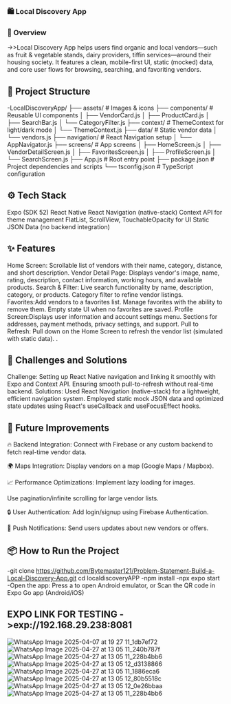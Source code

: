### 🛍️ Local Discovery App
### 📖 Overview
->>Local Discovery App helps users find organic and local vendors—such as fruit & vegetable stands, dairy providers, tiffin services—around their housing society.
It features a clean, mobile-first UI, static (mocked) data, and core user flows for browsing, searching, and favoriting vendors.
## 📂 Project Structure
-LocalDiscoveryApp/
├── assets/                  # Images & icons
├── components/               # Reusable UI components
│   ├── VendorCard.js
│   ├── ProductCard.js
│   ├── SearchBar.js
│   └── CategoryFilter.js
├── context/                  # ThemeContext for light/dark mode
│   └── ThemeContext.js
├── data/                     # Static vendor data
│   └── vendors.js
├── navigation/               # React Navigation setup
│   └── AppNavigator.js
├── screens/                  # App screens
│   ├── HomeScreen.js
│   ├── VendorDetailScreen.js
│   ├── FavoritesScreen.js
│   ├── ProfileScreen.js
│   └── SearchScreen.js
├── App.js                     # Root entry point
├── package.json               # Project dependencies and scripts
└── tsconfig.json              # TypeScript configuration
## ⚙️ Tech Stack
Expo (SDK 52)
React Native
React Navigation (native-stack)
Context API for theme management
FlatList, ScrollView, TouchableOpacity for UI
Static JSON Data (no backend integration)
## ✨ Features
Home Screen: Scrollable list of vendors with their name, category, distance, and short description.
Vendor Detail Page: Displays vendor's image, name, rating, description, contact information, working hours, and available products.
Search & Filter: Live search functionality by name, description, category, or products.
Category filter to refine vendor listings.
Favorites:Add vendors to a favorites list.
Manage favorites with the ability to remove them.
Empty state UI when no favorites are saved.
Profile Screen:Displays user information and account settings menu.
Sections for addresses, payment methods, privacy settings, and support.
Pull to Refresh: Pull down on the Home Screen to refresh the vendor list (simulated with static data).
.

## 🚧 Challenges and Solutions
Challenge: Setting up React Native navigation and linking it smoothly with Expo and Context API.
Ensuring smooth pull-to-refresh without real-time backend.
Solutions: Used React Navigation (native-stack) for a lightweight, efficient navigation system.
Employed static mock JSON data and optimized state updates using React's useCallback and useFocusEffect hooks.


## 🚀 Future Improvements
🔥 Backend Integration: Connect with Firebase or any custom backend to fetch real-time vendor data.

🌍 Maps Integration: Display vendors on a map (Google Maps / Mapbox).

📈 Performance Optimizations: Implement lazy loading for images.

Use pagination/infinite scrolling for large vendor lists.

🔒 User Authentication: Add login/signup using Firebase Authentication.

🔔 Push Notifications: Send users updates about new vendors or offers.

## 📦 How to Run the Project
-git clone https://github.com/Bytemaster121/Problem-Statement-Build-a-Local-Discovery-App.git
cd localdiscoveryAPP
-npm install
-npx expo start
-Open the app: Press a to open Android emulator, or Scan the QR code in Expo Go app (Android/iOS)

## EXPO LINK FOR TESTING ->exp://192.168.29.238:8081


![WhatsApp Image 2025-04-07 at 19 27 11_1db7ef72](https://github.com/user-attachments/assets/60df7173-77aa-4be0-b4fe-701db6eb2b7b)
![WhatsApp Image 2025-04-27 at 13 05 11_240b787f](https://github.com/user-attachments/assets/55b3748e-cc50-43db-9e00-a27a279ebd78)
![WhatsApp Image 2025-04-27 at 13 05 11_228b4bb6](https://github.com/user-attachments/assets/7b6f45bd-4636-4d07-9494-3f0f02abce71)
![WhatsApp Image 2025-04-27 at 13 05 12_d3138866](https://github.com/user-attachments/assets/ed4a7a64-2acd-4b11-af1e-c861cd9f35e0)
![WhatsApp Image 2025-04-27 at 13 05 11_1886eca6](https://github.com/user-attachments/assets/82353b2d-ceb0-46da-920a-bd62132e50ea)
![WhatsApp Image 2025-04-27 at 13 05 12_80b5518c](https://github.com/user-attachments/assets/bf7f5ae1-7505-423c-a889-b918b98f5f2d)
![WhatsApp Image 2025-04-27 at 13 05 12_0e26bbaa](https://github.com/user-attachments/assets/f5b1e197-9f94-4ee1-9748-2b5e35d429f4)
![WhatsApp Image 2025-04-27 at 13 05 11_228b4bb6](https://github.com/user-attachments/assets/1ccae5ef-de40-443d-a486-9c3b7b428ea7)

